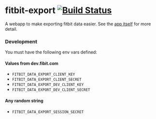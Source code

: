 fitbit-export
[![Build Status](https://travis-ci.org/NickHeiner/fitbit-export.svg?branch=master)](https://travis-ci.org/NickHeiner/fitbit-export)
=============

A webapp to make exporting fitbit data easier. See the [app itself](http://fitbit-export.azurewebsites.net) for more detail.

### Development
You must have the following env vars defined:

#### Values from dev.fibit.com
* `FITBIT_DATA_EXPORT_CLIENT_KEY`
* `FITBIT_DATA_EXPORT_CLIENT_SECRET`
* `FITBIT_DATA_EXPORT_DEV_CLIENT_KEY`
* `FITBIT_DATA_EXPORT_DEV_CLIENT_SECRET`

#### Any random string
* `FITBIT_DATA_EXPORT_SESSION_SECRET`

